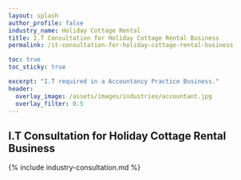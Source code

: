 ```yaml
---
layout: splash 
author_profile: false 
industry_name: Holiday Cottage Rental
title: I.T Consultation for Holiday Cottage Rental Business
permalink: /it-consultation-for-holiday-cottage-rental-business

toc: true
toc_sticky: true

excerpt: "I.T required in a Accountancy Practice Business."
header:
  overlay_image: /assets/images/industries/accountant.jpg
  overlay_filter: 0.5 
---
```


## I.T Consultation for Holiday Cottage Rental Business

{% include industry-consultation.md %}
